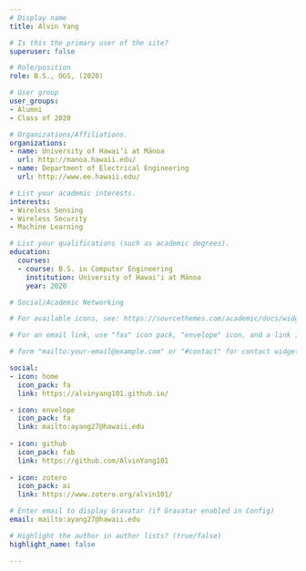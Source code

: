 ```yaml
---
# Display name
title: Alvin Yang

# Is this the primary user of the site?
superuser: false

# Role/position
role: B.S., OGS, (2020)

# User group
user_groups:
- Alumni
- Class of 2020

# Organizations/Affiliations.
organizations:
- name: University of Hawaiʻi at Mānoa
  url: http://manoa.hawaii.edu/
- name: Department of Electrical Engineering
  url: http://www.ee.hawaii.edu/

# List your academic interests.
interests:
- Wireless Sensing
- Wireless Security
- Machine Learning

# List your qualifications (such as academic degrees).
education:
  courses:
  - course: B.S. in Computer Engineering
    institution: University of Hawaiʻi at Mānoa
    year: 2020

# Social/Academic Networking

# For available icons, see: https://sourcethemes.com/academic/docs/widgets/#icons

# For an email link, use "fas" icon pack, "envelope" icon, and a link in the

# form "mailto:your-email@example.com" or "#contact" for contact widget.

social: 
- icon: home
  icon_pack: fa
  link: https://alvinyang101.github.io/

- icon: envelope
  icon_pack: fa
  link: mailto:ayang27@hawaii.edu
  
- icon: github
  icon_pack: fab
  link: https://github.com/AlvinYang101
  
- icon: zotero
  icon_pack: ai
  link: https://www.zotero.org/alvin101/

# Enter email to display Gravatar (if Gravatar enabled in Config)
email: mailto:ayang27@hawaii.edu

# Highlight the author in author lists? (true/false)
highlight_name: false

---
```

